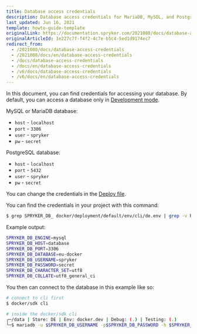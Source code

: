 ```yaml
---
title: Database access credentials
description: Database access credentials for MariaDB, MySQL, and PostgreSQL.
last_updated: Jun 16, 2021
template: howto-guide-template
originalLink: https://documentation.spryker.com/2021080/docs/database-access-credentials
originalArticleId: 1e227c7f-f4f2-4c7e-b5c4-5ed1d9174ec7
redirect_from:
  - /2021080/docs/database-access-credentials
  - /2021080/docs/en/database-access-credentials
  - /docs/database-access-credentials
  - /docs/en/database-access-credentials
  - /v6/docs/database-access-credentials
  - /v6/docs/en/database-access-credentials
---
```


In this document, you can find credentials for accessing your database. By default, you can access a database only in [Development mode](/docs/scos/dev/setup/installing-spryker-with-docker/installation-guides/choosing-an-installation-mode.html#development-mode).

MySQL or MariaDB database:

* `host` - `localhost`
* `port` - `3306`
* `user` - `spryker`
* `pw` - `secret`

PostgreSQL database:

* `host` - `localhost`
* `port` - `5432`
* `user` - `spryker`
* `pw` - `secret`

You can change the credentials in the [Deploy file](/docs/scos/dev/the-docker-sdk/{{site.version}}/deploy-file/deploy-file-reference-1.0.html).

You can find the credentials in your project with this command:

```bash
$ grep SPRYKER_DB_ docker/deployment/default/env/cli/de.env | grep -v ROOT
```

Example output:

```bash
SPRYKER_DB_ENGINE=mysql
SPRYKER_DB_HOST=database
SPRYKER_DB_PORT=3306
SPRYKER_DB_DATABASE=eu-docker
SPRYKER_DB_USERNAME=spryker
SPRYKER_DB_PASSWORD=secret
SPRYKER_DB_CHARACTER_SET=utf8
SPRYKER_DB_COLLATE=utf8_general_ci
```

You then can connect to the database in this example like so:

```bash
# connect to cli first
$ docker/sdk cli
```

```bash
# inside the docker/sdk cli
╭─/data | Store: DE | Env: docker.dev | Debug: (.) | Testing: (.)
╰─$ mariadb -u $SPRYKER_DB_USERNAME -p$SPRYKER_DB_PASSWORD -h $SPRYKER_DB_HOST $SPRYKER_DB_DATABASE
```
